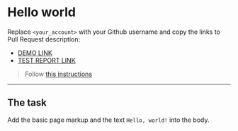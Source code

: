 # Hello world
Replace `<your_account>` with your Github username and copy the links to Pull Request description:
- [DEMO LINK](https://anastasiia-nahaiska.github.io/layout_hello-world/)
- [TEST REPORT LINK](https://anastasiia-nahaiska.github.io/layout_hello-world/report/html_report/)

> Follow [this instructions](https://mate-academy.github.io/layout_task-guideline/#how-to-solve-the-layout-tasks-on-github)
___

## The task
Add the basic page markup and the text `Hello, world!` into the body.
